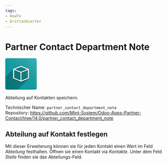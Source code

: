 ```yaml
---
tags:
- HowTo
- Drittanbierter
---
```

# Partner Contact Department Note
![icon_oms_box](assets/icon_oms_box.png)

Abteilung auf Kontakten speichern. 

Technischer Name: `partner_contact_department_note`\
Repository: <https://github.com/Mint-System/Odoo-Apps-Partner-Contact/tree/14.0/partner_contact_department_note>

## Abteilung auf Kontakt festlegen

Mit dieser Erweiterung können sie für jeden Kontakt einen Wert im Feld *Abteilung* festhalten. Öffnen sie einen Kontakt via *Kontakte*. Unter dem Feld *Stelle* finden sie das Abteilungs-Feld.
